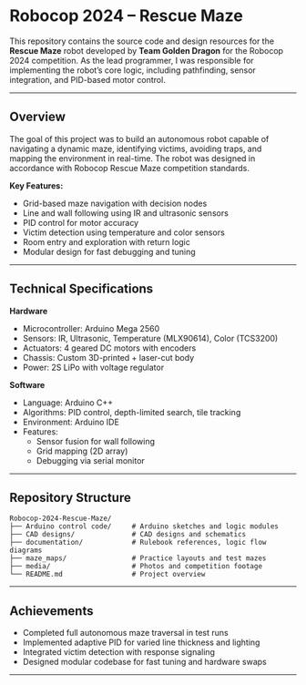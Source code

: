 # Robocop 2024 – Rescue Maze

This repository contains the source code and design resources for the **Rescue Maze** robot developed by **Team Golden Dragon** for the Robocop 2024 competition. As the lead programmer, I was responsible for implementing the robot’s core logic, including pathfinding, sensor integration, and PID-based motor control.

---

## Overview

The goal of this project was to build an autonomous robot capable of navigating a dynamic maze, identifying victims, avoiding traps, and mapping the environment in real-time. The robot was designed in accordance with Robocop Rescue Maze competition standards.

**Key Features:**
- Grid-based maze navigation with decision nodes
- Line and wall following using IR and ultrasonic sensors
- PID control for motor accuracy
- Victim detection using temperature and color sensors
- Room entry and exploration with return logic
- Modular design for fast debugging and tuning

---

## Technical Specifications

**Hardware**
- Microcontroller: Arduino Mega 2560  
- Sensors: IR, Ultrasonic, Temperature (MLX90614), Color (TCS3200)  
- Actuators: 4 geared DC motors with encoders  
- Chassis: Custom 3D-printed + laser-cut body  
- Power: 2S LiPo with voltage regulator

**Software**
- Language: Arduino C++  
- Algorithms: PID control, depth-limited search, tile tracking  
- Environment: Arduino IDE  
- Features:
  - Sensor fusion for wall following
  - Grid mapping (2D array)
  - Debugging via serial monitor

---

## Repository Structure

```
Robocop-2024-Rescue-Maze/
├── Arduino control code/     # Arduino sketches and logic modules
├── CAD designs/              # CAD designs and schematics
├── documentation/            # Rulebook references, logic flow diagrams
├── maze_maps/                # Practice layouts and test mazes
├── media/                    # Photos and competition footage
└── README.md                 # Project overview
```

---

## Achievements

- Completed full autonomous maze traversal in test runs
- Implemented adaptive PID for varied line thickness and lighting
- Integrated victim detection with response signaling
- Designed modular codebase for fast tuning and hardware swaps

---
